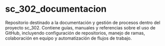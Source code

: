 # sc_302_documentacion
Repositorio destinado a la documentación y gestión de procesos dentro del proyecto sc_302. Contiene guías, manuales y referencias sobre el uso de GitHub, incluyendo configuración de repositorios, manejo de ramas, colaboración en equipo y automatización de flujos de trabajo.

